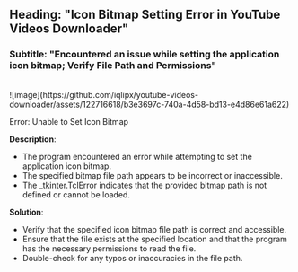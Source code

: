 
## Heading: "Icon Bitmap Setting Error in YouTube Videos Downloader"

### Subtitle: "Encountered an issue while setting the application icon bitmap; Verify File Path and Permissions"

<br/>
![image](https://github.com/iqlipx/youtube-videos-downloader/assets/122716618/b3e3697c-740a-4d58-bd13-e4d86e61a622)


Error: Unable to Set Icon Bitmap

**Description**: 
- The program encountered an error while attempting to set the application icon bitmap. 
- The specified bitmap file path appears to be incorrect or inaccessible. 
- The _tkinter.TclError indicates that the provided bitmap path is not defined or cannot be loaded.

**Solution**: 
- Verify that the specified icon bitmap file path is correct and accessible.
- Ensure that the file exists at the specified location and that the program has the necessary permissions to read the file. 
- Double-check for any typos or inaccuracies in the file path.


